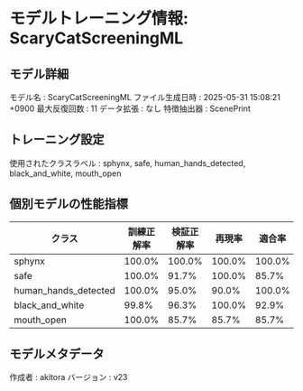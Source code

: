 # モデルトレーニング情報: ScaryCatScreeningML

## モデル詳細
モデル名           : ScaryCatScreeningML
ファイル生成日時   : 2025-05-31 15:08:21 +0900
最大反復回数     : 11
データ拡張       : なし
特徴抽出器       : ScenePrint

## トレーニング設定
使用されたクラスラベル : sphynx, safe, human_hands_detected, black_and_white, mouth_open

## 個別モデルの性能指標
| クラス | 訓練正解率 | 検証正解率 | 再現率 | 適合率 | F1スコア |
|--------|------------|------------|--------|--------|----------|
| sphynx | 100.0% | 100.0% | 100.0% | 100.0% | 100.0% |
| safe | 100.0% | 91.7% | 100.0% | 85.7% | 92.3% |
| human_hands_detected | 100.0% | 95.0% | 90.0% | 100.0% | 94.7% |
| black_and_white | 99.8% | 96.3% | 100.0% | 92.9% | 96.3% |
| mouth_open | 100.0% | 85.7% | 85.7% | 85.7% | 85.7% |

## モデルメタデータ
作成者            : akitora
バージョン          : v23